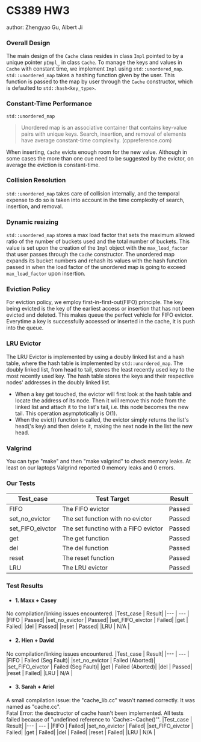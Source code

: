 # CS389 HW3 
author: Zhengyao Gu, Albert Ji

### Overall Design
The main design of the `Cache` class resides in class `Impl` pointed to by a unique pointer `pImpl_` in class `Cache`. To manage the keys and values in `Cache` with constant time,
we implement `Impl` using `std::unordered_map`. `std::unordered_map` takes a hashing function given by the user. This function is passed to the map by user through the `Cache` constructor, 
which is defaulted to `std::hash<key_type>`.

### Constant-Time Performance
`std::unordered_map`

> Unordered map is an associative container that contains key-value pairs with unique keys.
> Search, insertion, and removal of elements have average constant-time complexity. 
> (cppreference.com)

When inserting, `Cache` evicts enough room for the new value. Although in some cases the more than one cue need to be suggested by the evictor,
on average the eviction is constant-time.

### Collision Resolution
`std::unordered_map` takes care of collision internally, and the temporal expense to do so is taken into account in the time complexity of search,
insertion, and removal.

### Dynamic resizing
`std::unordered_map` stores a max load factor that sets the maximum allowed ratio of the number of buckets used and the total number of buckets. This value is set upon the creation of the `Impl` object with the 
`max_load_factor` that user passes through the `Cache` constructor.
The unordered map expands its bucket numbers and rehash its values with the hash function passed in when the load factor of the unordered map is going to exceed `max_load_factor` upon insertion.

### Eviction Policy
For eviction policy, we employ first-in-first-out(FIFO) principle. The key being evicted is the key of the earliest access or insertion that has not been evicted and deleted.
This makes queue the perfect vehicle for FIFO evictor. Everytime a key is successfully accessed or inserted in the cache, it is push into the queue.

### LRU Evictor
The LRU Evictor is implemented by using a doubly linked list and a hash table, where the hash table is implemented by `std::unordered_map`. The doubly linked list, from head to tail, stores the least recently used key to the most recently used key. The hash table stores the keys and their respective nodes' addresses in the doubly linked list.
 - When a key get touched, the evictor will first look at the hash table and locate the address of its node. Then it will remove this node from the linked list and attach it to the list's tail, i.e. this node becomes the new tail. This operation asymptotically is O(1). 
 - When the evict() function is called, the evictor simply returns the list's head('s key) and then delete it, making the next node in the list the new head.

### Valgrind
You can type "make" and then "make valgrind" to check memory leaks. At least on our laptops Valgrind reported 0 memory leaks and 0 errors.

### Our Tests
|Test_case | Test Target | Result|
|--- | --- | --- |
|FIFO | The FIFO evictor | Passed|
|set_no_evictor | The set function with no evictor | Passed|
|set_FIFO_eivctor | The set functino with a FIFO evictor |  Passed|
|get | The get function |  Passed|
|del | The del function | Passed|
|reset | The reset function | Passed|
|LRU | The LRU evictor | Passed |

### Test Results
- #### 1. Maxx + Casey
No compilation/linking issues encountered.
|Test_case | Result|
|--- | --- |
|FIFO | Passed|
|set_no_evictor | Passed|
|set_FIFO_eivctor | Failed|
|get | Failed|
|del | Passed|
|reset | Passed|
|LRU | N/A |
- #### 2. Hien + David
No compilation/linking issues encountered.
|Test_case | Result|
|--- | --- |
|FIFO | Failed (Seg Fault)|
|set_no_evictor | Failed (Aborted)|
|set_FIFO_eivctor | Failed (Seg Fault)|
|get | Failed (Aborted)|
|del | Passed|
|reset | Failed|
|LRU | N/A |
- #### 3. Sarah + Ariel
A small compilation issue: the "cache_lib.cc" wasn't named correctly. It was named as "cache.cc".\
Fatal Error: the desctructor of cache hasn't been implemented. All tests failed because of "undefined reference to 'Cache::~Cache()'".
|Test_case | Result|
|--- | --- |
|FIFO | Failed|
|set_no_evictor | Failed|
|set_FIFO_eivctor | Failed|
|get | Failed|
|del | Failed|
|reset | Failed|
|LRU | N/A |
